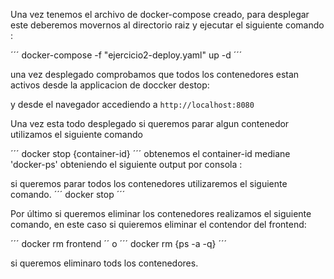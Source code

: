 Una vez tenemos el  archivo de docker-compose creado, para desplegar este deberemos movernos al directorio raiz y ejecutar el siguiente comando : 

´´´
 docker-compose -f "ejercicio2-deploy.yaml" up -d 
´´´

una vez desplegado comprobamos que todos los contenedores estan activos desde la applicacion de doccker destop: 


y desde el navegador accediendo a `http://localhost:8080`


Una vez esta todo desplegado si queremos parar algun contenedor utilizamos el siguiente comando 

´´´
docker stop {container-id}
´´´
obtenemos el container-id mediane 'docker-ps' obteniendo el siguiente output por consola : 


si queremos parar todos los contenedores utilizaremos el siguiente comando. 
´´´
docker stop
´´´

Por último si queremos eliminar los contenedores realizamos el siguiente comando, en este caso si quieremos eliminar el contendor del frontend: 

´´´
docker rm frontend
´´
o
´´´
docker rm {ps -a -q}
´´´

si queremos eliminaro tods los contenedores.
